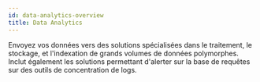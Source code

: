 ```yaml
---
id: data-analytics-overview
title: Data Analytics
---
```


Envoyez vos données vers des solutions spécialisées dans le traitement,
le stockage, et l'indexation de grands volumes de données polymorphes. Inclut 
également les solutions permettant d'alerter sur la base de requêtes sur des 
outils de concentration de logs.